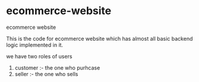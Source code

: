 # ecommerce-website
ecommerce website

This is the code for ecommerce website which has almost all basic backend logic implemented in it.

we have two roles of users 
1) customer :- the one who purhcase 
2) seller :- the one who sells

